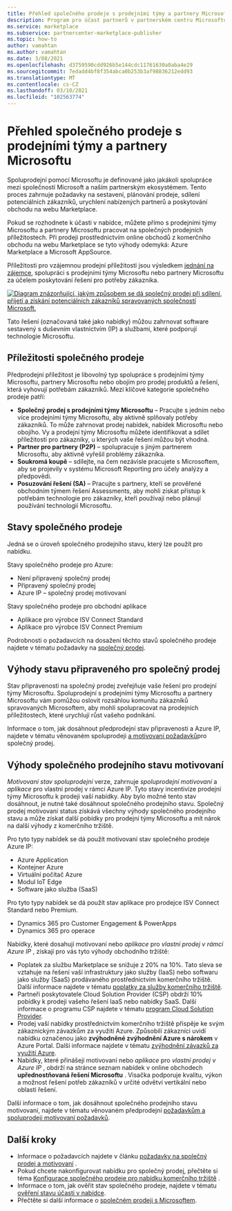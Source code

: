 ```yaml
---
title: Přehled společného prodeje s prodejními týmy a partnery Microsoftu
description: Program pro účast partnerů v partnerském centru Microsoftu vám může postihnout základní zákaznickou základnu a vygenerovat nové prodeje.
ms.service: marketplace
ms.subservice: partnercenter-marketplace-publisher
ms.topic: how-to
author: vamahtan
ms.author: vamahtan
ms.date: 3/08/2021
ms.openlocfilehash: d3759590cdd926b5e144cdc11761630a0aba4e29
ms.sourcegitcommit: 7edadd4bf8f354abca0b253b3af98836212edd93
ms.translationtype: MT
ms.contentlocale: cs-CZ
ms.lasthandoff: 03/10/2021
ms.locfileid: "102563774"
---
```

# <a name="co-sell-with-microsoft-sales-teams-and-partners-overview"></a>Přehled společného prodeje s prodejními týmy a partnery Microsoftu

Spoluprodejní pomocí Microsoftu je definované jako jakákoli spolupráce mezi společností Microsoft a naším partnerským ekosystémem. Tento proces zahrnuje požadavky na sestavení, plánování prodeje, sdílení potenciálních zákazníků, urychlení nabízených partnerů a poskytování obchodu na webu Marketplace.

Pokud se rozhodnete k účasti v nabídce, můžete přímo s prodejními týmy Microsoftu a partnery Microsoftu pracovat na společných prodejních příležitostech. Při prodeji prostřednictvím online obchodů z komerčního obchodu na webu Marketplace se tyto výhody odemyká: Azure Marketplace a Microsoft AppSource.

Příležitosti pro vzájemnou prodejní příležitosti jsou výsledkem [jednání na zájemce](./partner-center-portal/commercial-marketplace-get-customer-leads.md), spolupráci s prodejními týmy Microsoftu nebo partnery Microsoftu za účelem poskytování řešení pro potřeby zákazníka.

[![Diagram znázorňující, jakým způsobem se dá společný prodej při sdílení, přijetí a získání potenciálních zákazníků spravovaných společností Microsoft.](./media/marketplace-publishers-guide/marketplace-co-sell-v2.png)](./media/marketplace-publishers-guide/marketplace-co-sell-v2.png#lightbox)

Tato řešení (označovaná také jako nabídky) můžou zahrnovat software sestavený s duševním vlastnictvím (IP) a službami, které podporují technologie Microsoftu.

## <a name="co-sell-opportunities"></a>Příležitosti společného prodeje

Předprodejní příležitost je libovolný typ spolupráce s prodejními týmy Microsoftu, partnery Microsoftu nebo obojím pro prodej produktů a řešení, která vyhovují potřebám zákazníků. Mezi klíčové kategorie společného prodeje patří:

- **Společný prodej s prodejními týmy Microsoftu** – Pracujte s jedním nebo více prodejními týmy Microsoftu, aby aktivně splňovaly potřeby zákazníků. To může zahrnovat prodej nabídek, nabídek Microsoftu nebo obojího. Vy a prodejní týmy Microsoftu můžete identifikovat a sdílet příležitosti pro zákazníky, u kterých vaše řešení můžou být vhodná.
- **Partner pro partnery (P2P)** – spolupracuje s jiným partnerem Microsoftu, aby aktivně vyřešil problémy zákazníka.
- **Soukromá koupě** – sdílejte, na čem nezávisle pracujete s Microsoftem, aby se projevily v systému Microsoft Reporting pro účely analýzy a předpovědi.
- **Posuzování řešení (SA)** – Pracujte s partnery, kteří se prověřené obchodním týmem řešení Assessments, aby mohli získat přístup k potřebám technologie pro zákazníky, kteří používají nebo plánují používání technologií Microsoftu.

## <a name="co-sell-statuses"></a>Stavy společného prodeje

Jedná se o úroveň společného prodejního stavu, který lze použít pro nabídku.

Stavy společného prodeje pro Azure:

- Není připravený společný prodej
- Připravený společný prodej
- Azure IP – společný prodej motivovaní

Stavy společného prodeje pro obchodní aplikace
- Aplikace pro výrobce ISV Connect Standard
- Aplikace pro výrobce ISV Connect Premium  

Podrobnosti o požadavcích na dosažení těchto stavů společného prodeje najdete v tématu požadavky na [společný prodej](co-sell-requirements.md).

## <a name="benefits-of-co-sell-ready-status"></a>Výhody stavu připraveného pro společný prodej

Stav připravenosti na společný prodej zveřejňuje vaše řešení pro prodejní týmy Microsoftu. Spoluprodejní s prodejními týmy Microsoftu a partnery Microsoftu vám pomůžou oslovit rozsáhlou komunitu zákazníků spravovaných Microsoftem, aby mohli spolupracovat na prodejních příležitostech, které urychlují růst vašeho podnikání.

Informace o tom, jak dosáhnout předprodejní stav připravenosti a Azure IP, najdete v tématu věnovaném spoluprodeji [a motivovaní požadavků](co-sell-requirements.md)pro společný prodej.

## <a name="benefits-of-co-sell-incentivized-status"></a>Výhody společného prodejního stavu motivovaní

_Motivovaní stav spoluprodejní_ verze, zahrnuje _spoluprodejní motivovaní_ a _aplikace_ pro vlastní prodej v rámci Azure IP. Tyto stavy incentivize prodejní týmy Microsoftu k prodeji vaší nabídky. Aby bylo možné tento stav dosáhnout, je nutné také dosáhnout společného prodejního stavu. Společný prodej motivovaní status získává všechny výhody společného prodejního stavu a může získat další pobídky pro prodejní týmy Microsoftu a mít nárok na další výhody z komerčního tržiště.

Pro tyto typy nabídek se dá použít motivovaní stav společného prodeje Azure IP:

- Azure Application
- Kontejner Azure
- Virtuální počítač Azure
- Modul IoT Edge
- Software jako služba (SaaS)

Pro tyto typy nabídek se dá použít stav aplikace pro prodejce ISV Connect Standard nebo Premium.

- Dynamics 365 pro Customer Engagement & PowerApps
- Dynamics 365 pro operace

Nabídky, které dosahují motivovaní nebo _aplikace_ pro _vlastní prodej v rámci Azure IP_ , získají pro vás tyto výhody obchodního tržiště:

- Poplatek za službu Marketplace se snižuje z 20% na 10%. Tato sleva se vztahuje na řešení vaší infrastruktury jako služby (IaaS) nebo softwaru jako služby (SaaS) prodávaného prostřednictvím komerčního tržiště. Další informace najdete v tématu [poplatky za služby komerčního tržiště](marketplace-commercial-transaction-capabilities-and-considerations.md#commercial-marketplace-service-fees).
- Partneři poskytovatele Cloud Solution Provider (CSP) obdrží 10% pobídky k prodeji vašeho řešení IaaS nebo nabídky SaaS. Další informace o programu CSP najdete v tématu [program Cloud Solution Provider](cloud-solution-providers.md).
- Prodej vaší nabídky prostřednictvím komerčního tržiště přispěje ke svým zákaznickým závazkům za využití Azure. Způsobilí zákazníci uvidí nabídku označenou jako **zvýhodněné zvýhodnění Azure s nárokem** v Azure Portal. Další informace najdete v tématu [zvýhodnění závazků za využití Azure](azure-consumption-commitment-benefit.md).
- Nabídky, které přinášejí motivovaní nebo _aplikace_ pro _vlastní prodej v Azure IP_ , obdrží na stránce seznam nabídek v online obchodech **upřednostňovaná řešení Microsoftu** . Visačka podporuje kvalitu, výkon a možnost řešení potřeb zákazníků v určité odvětví vertikální nebo oblasti řešení.

Další informace o tom, jak dosáhnout společného prodejního stavu motivovaní, najdete v tématu věnovaném předprodejní [požadavkům a spoluprodeji motivovaní požadavků](co-sell-requirements.md).

## <a name="next-steps"></a>Další kroky

- Informace o požadavcích najdete v článku [požadavky na společný prodej a motivovaní](co-sell-requirements.md) .
- Pokud chcete nakonfigurovat nabídku pro společný prodej, přečtěte si téma [Konfigurace společného prodeje pro nabídku komerčního tržiště](commercial-marketplace-co-sell.md) .
- Informace o tom, jak ověřit stav společného prodeje, najdete v tématu [ověření stavu účasti v nabídce](co-sell-status.md).
- Přečtěte si další informace o [společném prodeji s Microsoftem](https://partner.microsoft.com/membership/sell-with-microsoft).
